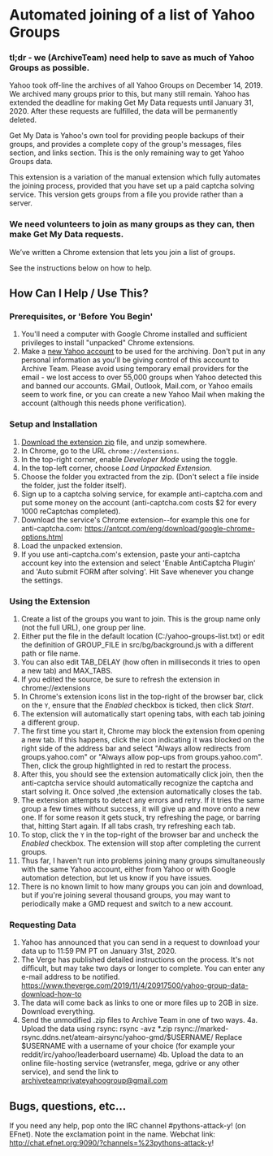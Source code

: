 # Automated joining of a list of Yahoo Groups

### tl;dr - we (ArchiveTeam) need help to save as much of Yahoo Groups as possible.

Yahoo took off-line the archives of all Yahoo Groups on December 14, 2019. We archived many groups prior to this, but many still remain. Yahoo has extended the deadline for making Get My Data requests until January 31, 2020. After these requests are fulfilled, the data will be permanently deleted.

Get My Data is Yahoo's own tool for providing people backups of their groups, and provides a complete copy of the group's messages, files section, and links section. This is the only remaining way to get Yahoo Groups data.

This extension is a variation of the manual extension which fully automates the joining process, provided that you have set up a paid captcha solving service. This version gets groups from a file you provide rather than a server.

### We need volunteers to join as many groups as they can, then make Get My Data requests.

We’ve written a Chrome extension that lets you join a list of groups.

See the instructions below on how to help.

## How Can I Help / Use This?

### Prerequisites, or 'Before You Begin'

1. You'll need a computer with Google Chrome installed and sufficient privileges to install "unpacked" Chrome extensions.
2. Make a [new Yahoo account](https://login.yahoo.com/account/create) to be used for the archiving. Don't put in any personal information as you'll be giving control of this account to Archive Team. Please avoid using temporary email providers for the email - we lost access to over 55,000 groups when Yahoo detected this and banned our accounts. GMail, Outlook, Mail.com, or Yahoo emails seem to work fine, or you can create a new Yahoo Mail when making the account (although this needs phone verification).

### Setup and Installation

1. [Download the extension zip](https://github.com/lennier1/yahoogroups-auto-list-joiner/archive/master.zip) file, and unzip somewhere.
2. In Chrome, go to the URL `chrome://extensions`.
3. In the top-right corner, enable *Developer Mode* using the toggle.
4. In the top-left corner, choose *Load Unpacked Extension*.
5. Choose the folder you extracted from the zip. (Don't select a file inside the folder, just the folder itself).
6. Sign up to a captcha solving service, for example anti-captcha.com and put some money on the account (anti-captcha.com costs $2 for every 1000 reCaptchas completed).
7. Download the service's Chrome extension--for example this one for anti-captcha.com: https://antcpt.com/eng/download/google-chrome-options.html
8. Load the unpacked extension.
9. If you use anti-captcha.com's extension, paste your anti-captcha account key into the extension and select 'Enable AntiCaptcha Plugin' and 'Auto submit FORM after solving'. Hit Save whenever you change the settings.

### Using the Extension

1. Create a list of the groups you want to join. This is the group name only (not the full URL), one group per line.
2. Either put the file in the default location (C:/yahoo-groups-list.txt) or edit the definition of GROUP_FILE in  src/bg/background.js with a different path or file name.
3. You can also edit TAB_DELAY (how often in milliseconds it tries to open a new tab) and MAX_TABS.
4. If you edited the source, be sure to refresh the extension in chrome://extensions
5. In Chrome's extension icons list in the top-right of the browser bar, click on the `Y`, ensure that the *Enabled* checkbox is ticked, then click *Start*.
6. The extension will automatically start opening tabs, with each tab joining a different group.
7. The first time you start it, Chrome may block the extension from opening a new tab. If this happens, click the icon indicating it was blocked on the right side of the address bar and select "Always allow redirects from groups.yahoo.com" or "Always allow pop-ups from groups.yahoo.com". Then, click the group hightlighted in red to restart the process.
8. After this, you should see the extension automatically click join, then the anti-captcha service should automatically recognize the captcha and start solving it. Once solved ,the extension automatically closes the tab.
9. The extension attempts to detect any errors and retry. If it tries the same group a few times without success, it will give up and move onto a new one. If for some reason it gets stuck, try refreshing the page, or barring that, hitting Start again. If all tabs crash, try refreshing each tab.
10. To stop, click the `Y` in the top-right of the browser bar and uncheck the *Enabled* checkbox. The extension will stop after completing the current groups.
11. Thus far, I haven't run into problems joining many groups simultaneously with the same Yahoo account, either from Yahoo or with Google automation detection, but let us know if you have issues.
12. There is no known limit to how many groups you can join and download, but if you're joining several thousand groups, you may want to periodically make a GMD request and switch to a new account.

### Requesting Data
1. Yahoo has announced that you can send in a request to download your data up to 11:59 PM PT on January 31st, 2020.
2. The Verge has published detailed instructions on the process. It's not difficult, but may take two days or longer to complete. You can enter any e-mail address to be notified. https://www.theverge.com/2019/11/4/20917500/yahoo-group-data-download-how-to
3. The data will come back as links to one or more files up to 2GB in size. Download everything.
4. Send the unmodified .zip files to Archive Team in one of two ways.
4a. Upload the data using rsync:
rsync -avz  *.zip rsync://marked-rsync.ddns.net/ateam-airsync/yahoo-gmd/$USERNAME/
Replace $USERNAME with a username of your choice (for example your reddit/irc/yahoo/leaderboard username)
4b. Upload the data to an online file-hosting service (wetransfer, mega, gdrive or any other service), and send the link to archiveteamprivateyahoogroup@gmail.com

## Bugs, questions, etc...

If you need any help, pop onto the IRC channel #pythons-attack-y! (on EFnet). Note the exclamation point in the name. Webchat link: http://chat.efnet.org:9090/?channels=%23pythons-attack-y!
